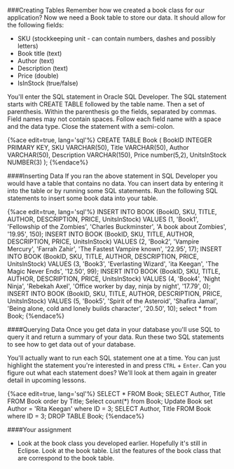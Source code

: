 <!--djw:done-->
###Creating Tables
Remember how we created a book class for our application? Now we need a Book table to store our data. It should allow for the following fields: 
* SKU (stockkeeping unit - can contain numbers, dashes and possibly letters)
* Book title (text)
* Author (text)
* Description (text)
* Price (double)
* IsInStock (true/false)

You'll enter the SQL statement in Oracle SQL Developer. The SQL statement starts with CREATE TABLE followed by the table name. Then a set of parenthesis. Within the parenthesis go the fields, separated by commas. Field names may not contain spaces. Follow each field name with a space and the data type. Close the statement with a semi-colon.

{%ace edit=true, lang='sql'%}
CREATE TABLE Book (
    BookID INTEGER PRIMARY KEY,
    SKU VARCHAR(50),
    Title VARCHAR(50),
    Author VARCHAR(50),
    Description VARCHAR(150),
    Price number(5,2),
    UnitsInStock NUMBER(3)
);
{%endace%}

####Inserting Data
If you ran the above statement in SQL Developer you would have a table that contains no data. You can insert data by entering it into the table or by running some SQL statements. Run the following SQL statements to insert some book data into your table.

{%ace edit=true, lang='sql'%}
INSERT INTO BOOK (BookID, SKU, TITLE, AUTHOR, DESCRIPTION, PRICE, UnitsInStock) VALUES (1, 'Book1', 'Fellowship of the Zombies', 'Charles Buckminster', 'A book about Zombies', '19.95', 150);
INSERT INTO BOOK (BookID, SKU, TITLE, AUTHOR, DESCRIPTION, PRICE, UnitsInStock) VALUES (2, 'Book2', 'Vampire Mercury', 'Farrah Zahir', 'The Fastest Vampire known', '22.95', 17);
INSERT INTO BOOK (BookID, SKU, TITLE, AUTHOR, DESCRIPTION, PRICE, UnitsInStock) VALUES (3, 'Book3', 'Everlasting Wizard', 'ita Keegan', 'The Magic Never Ends', '12.50', 99);
INSERT INTO BOOK (BookID, SKU, TITLE, AUTHOR, DESCRIPTION, PRICE, UnitsInStock) VALUES (4, 'Book4', 'Night Ninja', 'Rebekah Axel', 'Office worker by day, ninja by night', '17.79', 0);
INSERT INTO BOOK (BookID, SKU, TITLE, AUTHOR, DESCRIPTION, PRICE, UnitsInStock) VALUES (5, 'Book5', 'Spirit of the Asteroid', 'Shafira Jamal', 'Being alone, cold and lonely builds character', '20.50', 10);
select * from Book;
{%endace%}

####Querying Data
Once you get data in your database you'll use SQL to query it and return a summary of your data. Run these two SQL statements to see how to get data out of your database.

You'll actually want to run each SQL statement one at a time. You can just highlight the statement you're interested in and press ```CTRL``` + ```Enter```.
Can you figure out what each statement does? We'll look at them again in greater detail in upcoming lessons.

{%ace edit=true, lang='sql'%}
SELECT * FROM Book;
SELECT Author, Title FROM Book order by Title;
Select count(*) from Book;
Update Book set Author = 'Rita Keegan' where ID = 3;
SELECT Author, Title FROM Book where ID = 3;
DROP TABLE Book;
{%endace%}

####Your assignment
* Look at the book class you developed earlier. Hopefully it's still in Eclipse. Look at the book table. List the features of the book class that are correspond to the book table.


